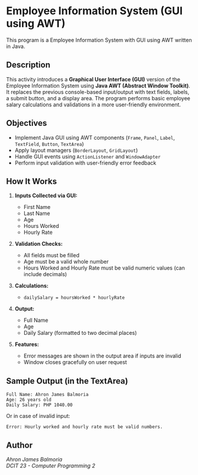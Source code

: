 # Employee Information System (GUI using AWT)
This program is a Employee Information System with GUI using AWT written in Java.

## Description
This activity introduces a **Graphical User Interface (GUI)** version of the Employee Information System using **Java AWT (Abstract Window Toolkit)**. It replaces the previous console-based input/output with text fields, labels, a submit button, and a display area. The program performs basic employee salary calculations and validations in a more user-friendly environment.

## Objectives
- Implement Java GUI using AWT components (`Frame`, `Panel`, `Label`, `TextField`, `Button`, `TextArea`)
- Apply layout managers (`BorderLayout`, `GridLayout`)
- Handle GUI events using `ActionListener` and `WindowAdapter`
- Perform input validation with user-friendly error feedback

## How It Works

1. **Inputs Collected via GUI:**
   - First Name
   - Last Name
   - Age
   - Hours Worked
   - Hourly Rate

2. **Validation Checks:**
   - All fields must be filled
   - Age must be a valid whole number
   - Hours Worked and Hourly Rate must be valid numeric values (can include decimals)

3. **Calculations:**
   - `dailySalary = hoursWorked * hourlyRate`

4. **Output:**
   - Full Name
   - Age
   - Daily Salary (formatted to two decimal places)

5. **Features:**
   - Error messages are shown in the output area if inputs are invalid
   - Window closes gracefully on user request

## Sample Output (in the TextArea)

```
Full Name: Ahron James Balmoria
Age: 26 years old
Daily Salary: PHP 1040.00
```

Or in case of invalid input:

```
Error: Hourly worked and hourly rate must be valid numbers.
```

## Author
*Ahron James Balmoria*  
*DCIT 23 - Computer Programming 2*

